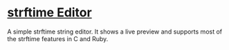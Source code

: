 # [strftime Editor](https://nickmccurdy.com/strftime-editor/)
A simple strftime string editor. It shows a live preview and supports most of the strftime features in C and Ruby.
